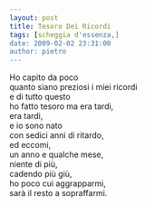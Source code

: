 ```yaml
---
layout: post
title: Tesoro Dei Ricordi
tags: [scheggia d'essenza,]
date: 2009-02-02 23:31:00
author: pietro
---
```

Ho capito da poco<br/>quanto siano preziosi i miei ricordi<br/>e di tutto questo<br/>ho fatto tesoro ma era tardi,<br/>era tardi,<br/>e io sono nato<br/>con sedici anni di ritardo,<br/>ed eccomi,<br/>un anno e qualche mese,<br/>niente di più,<br/>cadendo più giù,<br/>ho poco cui aggrapparmi,<br/>sarà il resto a sopraffarmi.
